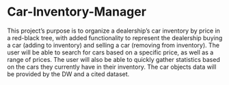 # Car-Inventory-Manager

This project’s purpose is to organize a dealership’s car inventory by price in a red-black tree, with added functionality to represent the dealership buying a car (adding to inventory) and selling a car (removing from inventory). The user will be able to search for cars based on a specific price, as well as a range of prices. The user will also be able to quickly gather statistics based on the cars they currently have in their inventory. The car objects data will be provided by the DW and a cited dataset.
